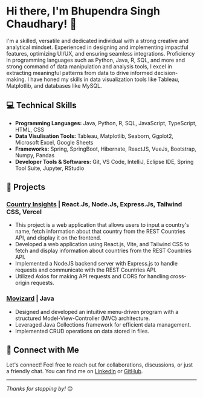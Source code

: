 # Hi there, I'm Bhupendra Singh Chaudhary! 👋

I'm a skilled, versatile and dedicated individual with a strong creative and analytical mindset. Experienced in designing and implementing impactful features, optimizing UI/UX, and ensuring seamless integrations. Proficiency in programming languages such as Python, Java, R, SQL, and more and strong command of data manipulation and analysis tools, I excel in extracting meaningful patterns from data to drive informed decision-making. I have honed my skills in data visualization tools like Tableau, Matplotlib, and databases like MySQL.

## 💻 Technical Skills

- **Programming Languages:** Java, Python, R, SQL, JavaScript, TypeScript, HTML, CSS
- **Data Visulisation Tools:** Tableau, Matplotlib, Seaborn, Ggplot2, Microsoft Excel, Google Sheets
- **Frameworks:** Spring, SpringBoot, Hibernate, ReactJS, VueJs, Bootstrap, Numpy, Pandas
- **Developer Tools & Softwares:** Git, VS Code, IntelliJ, Eclipse IDE, Spring Tool Suite, Jupyter, RStudio

## 🚀 Projects

### [Country Insights](https://country-insights-frontend.vercel.app) | React.Js, Node.Js, Express.Js, Tailwind CSS, Vercel 
- This project is a web application that allows users to input a country's name, fetch information about that country from the REST Countries API, and display it on the frontend.
- Developed a web application using React.js, Vite, and Tailwind CSS to fetch and display information about countries from the REST Countries API.
- Implemented a NodeJS backend server with Express.js to handle requests and communicate with the REST Countries API.
- Utilized Axios for making API requests and CORS for handling cross-origin requests.

### [Movizard](https://github.com/bhupendrasingh08/Project/tree/master/MoVizard) | Java 
- Designed and developed an intuitive menu-driven program with a structured Model-View-Controller (MVC) architecture.
- Leveraged Java Collections framework for efficient data management.
- Implemented CRUD operations on data stored in files.

## 🌟 Connect with Me

Let's connect! Feel free to reach out for collaborations, discussions, or just a friendly chat. You can find me on [LinkedIn](https://linkedin.com/in/bhupendrasingh-b089aa210) or [GitHub](https://github.com/bhupendrasingh08).

---

*Thanks for stopping by!* 😊
